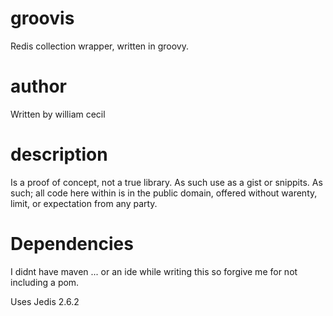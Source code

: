 # groovis
Redis collection wrapper, written in groovy.

# author
Written by william cecil

# description
Is a proof of concept, not a true library. As such use as a gist or snippits. 
As such; all code here within is in the public domain, offered without warenty, limit, or expectation from any party.

# Dependencies
I didnt have maven ... or an ide while writing this so forgive me for not including a pom.

Uses Jedis 2.6.2

